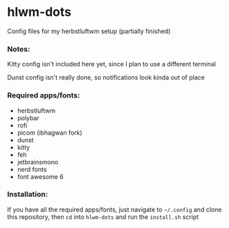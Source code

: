# hlwm-dots
Config files for my herbstluftwm setup (partially finished)

### Notes:

Kitty config isn't included here yet, since I plan to use a different terminal

Dunst config isn't really done, so notifications look kinda out of place

### Required apps/fonts:

- herbstluftwm
- polybar
- rofi
- picom (ibhagwan fork)
- dunst
- kitty
- feh
- jetbrainsmono
- nerd fonts
- font awesome 6

### Installation:

If you have all the required apps/fonts, just navigate to `~/.config` and clone this repository, then `cd` into `hlwm-dots` and run the `install.sh` script
